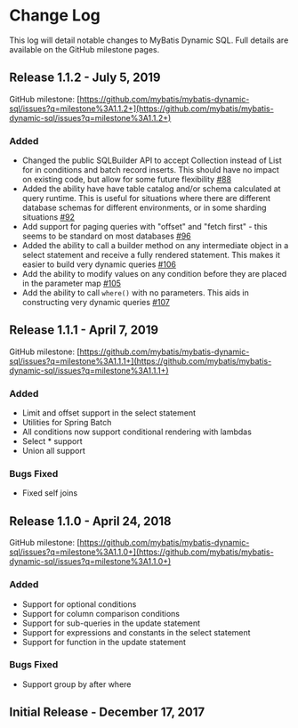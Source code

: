 # Change Log

This log will detail notable changes to MyBatis Dynamic SQL. Full details are available on the GitHub milestone pages.

## Release 1.1.2 - July 5, 2019

GitHub milestone: [https://github.com/mybatis/mybatis-dynamic-sql/issues?q=milestone%3A1.1.2+](https://github.com/mybatis/mybatis-dynamic-sql/issues?q=milestone%3A1.1.2+)

### Added

- Changed the public SQLBuilder API to accept Collection instead of List for in conditions and batch record inserts. This should have no impact on existing code, but allow for some future flexibility [#88](https://github.com/mybatis/mybatis-dynamic-sql/pull/88)
- Added the ability have have table catalog and/or schema calculated at query runtime. This is useful for situations where there are different database schemas for different environments, or in some sharding situations [#92](https://github.com/mybatis/mybatis-dynamic-sql/pull/92)
- Add support for paging queries with "offset" and "fetch first" - this seems to be standard on most databases [#96](https://github.com/mybatis/mybatis-dynamic-sql/pull/96)
- Added the ability to call a builder method on any intermediate object in a select statement and receive a fully rendered statement. This makes it easier to build very dynamic queries [#106](https://github.com/mybatis/mybatis-dynamic-sql/pull/106)
- Add the ability to modify values on any condition before they are placed in the parameter map [#105](https://github.com/mybatis/mybatis-dynamic-sql/issues/105)
- Add the ability to call `where()` with no parameters. This aids in constructing very dynamic queries [#107](https://github.com/mybatis/mybatis-dynamic-sql/issues/107)


## Release 1.1.1 - April 7, 2019

GitHub milestone: [https://github.com/mybatis/mybatis-dynamic-sql/issues?q=milestone%3A1.1.1+](https://github.com/mybatis/mybatis-dynamic-sql/issues?q=milestone%3A1.1.1+)

### Added

- Limit and offset support in the select statement
- Utilities for Spring Batch
- All conditions now support conditional rendering with lambdas
- Select * support
- Union all support

### Bugs Fixed

- Fixed self joins


## Release 1.1.0 - April 24, 2018

GitHub milestone: [https://github.com/mybatis/mybatis-dynamic-sql/issues?q=milestone%3A1.1.0+](https://github.com/mybatis/mybatis-dynamic-sql/issues?q=milestone%3A1.1.0+)

### Added

- Support for optional conditions
- Support for column comparison conditions
- Support for sub-queries in the update statement
- Support for expressions and constants in the select statement
- Support for function in the update statement

### Bugs Fixed

- Support group by after where

## Initial Release - December 17, 2017
